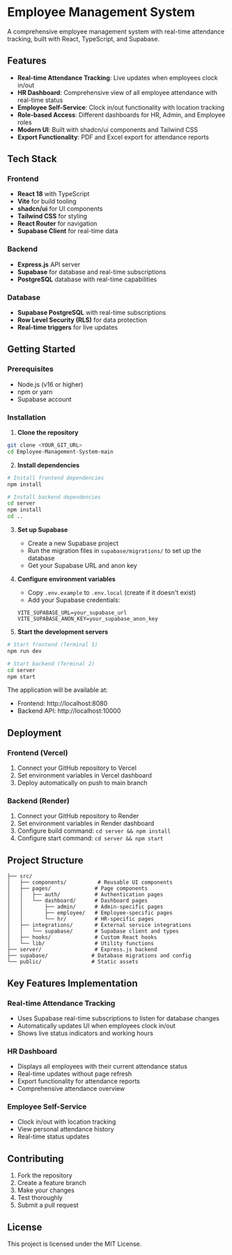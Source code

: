 # Employee Management System

A comprehensive employee management system with real-time attendance tracking, built with React, TypeScript, and Supabase.

## Features

- **Real-time Attendance Tracking**: Live updates when employees clock in/out
- **HR Dashboard**: Comprehensive view of all employee attendance with real-time status
- **Employee Self-Service**: Clock in/out functionality with location tracking
- **Role-based Access**: Different dashboards for HR, Admin, and Employee roles
- **Modern UI**: Built with shadcn/ui components and Tailwind CSS
- **Export Functionality**: PDF and Excel export for attendance reports

## Tech Stack

### Frontend
- **React 18** with TypeScript
- **Vite** for build tooling
- **shadcn/ui** for UI components
- **Tailwind CSS** for styling
- **React Router** for navigation
- **Supabase Client** for real-time data

### Backend
- **Express.js** API server
- **Supabase** for database and real-time subscriptions
- **PostgreSQL** database with real-time capabilities

### Database
- **Supabase PostgreSQL** with real-time subscriptions
- **Row Level Security (RLS)** for data protection
- **Real-time triggers** for live updates

## Getting Started

### Prerequisites
- Node.js (v16 or higher)
- npm or yarn
- Supabase account

### Installation

1. **Clone the repository**
```bash
git clone <YOUR_GIT_URL>
cd Employee-Management-System-main
```

2. **Install dependencies**
```bash
# Install frontend dependencies
npm install

# Install backend dependencies
cd server
npm install
cd ..
```

3. **Set up Supabase**
   - Create a new Supabase project
   - Run the migration files in `supabase/migrations/` to set up the database
   - Get your Supabase URL and anon key

4. **Configure environment variables**
   - Copy `.env.example` to `.env.local` (create if it doesn't exist)
   - Add your Supabase credentials:
   ```
   VITE_SUPABASE_URL=your_supabase_url
   VITE_SUPABASE_ANON_KEY=your_supabase_anon_key
   ```

5. **Start the development servers**
```bash
# Start frontend (Terminal 1)
npm run dev

# Start backend (Terminal 2)
cd server
npm start
```

The application will be available at:
- Frontend: http://localhost:8080
- Backend API: http://localhost:10000

## Deployment

### Frontend (Vercel)
1. Connect your GitHub repository to Vercel
2. Set environment variables in Vercel dashboard
3. Deploy automatically on push to main branch

### Backend (Render)
1. Connect your GitHub repository to Render
2. Set environment variables in Render dashboard
3. Configure build command: `cd server && npm install`
4. Configure start command: `cd server && npm start`

## Project Structure

```
├── src/
│   ├── components/          # Reusable UI components
│   ├── pages/              # Page components
│   │   ├── auth/           # Authentication pages
│   │   └── dashboard/      # Dashboard pages
│   │       ├── admin/      # Admin-specific pages
│   │       ├── employee/   # Employee-specific pages
│   │       └── hr/         # HR-specific pages
│   ├── integrations/       # External service integrations
│   │   └── supabase/       # Supabase client and types
│   ├── hooks/              # Custom React hooks
│   └── lib/                # Utility functions
├── server/                 # Express.js backend
├── supabase/              # Database migrations and config
└── public/                # Static assets
```

## Key Features Implementation

### Real-time Attendance Tracking
- Uses Supabase real-time subscriptions to listen for database changes
- Automatically updates UI when employees clock in/out
- Shows live status indicators and working hours

### HR Dashboard
- Displays all employees with their current attendance status
- Real-time updates without page refresh
- Export functionality for attendance reports
- Comprehensive attendance overview

### Employee Self-Service
- Clock in/out with location tracking
- View personal attendance history
- Real-time status updates

## Contributing

1. Fork the repository
2. Create a feature branch
3. Make your changes
4. Test thoroughly
5. Submit a pull request

## License

This project is licensed under the MIT License.
